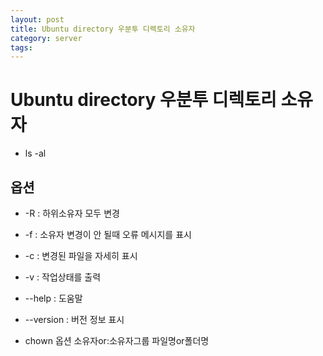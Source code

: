 ```yaml
---
layout: post
title: Ubuntu directory 우분투 디렉토리 소유자
category: server
tags: 
---
```


# Ubuntu directory 우분투 디렉토리 소유자
* ls -al

## 옵션
* -R  : 하위소유자 모두 변경
* -f : 소유자 변경이 안 될때 오류 메시지를 표시
* -c : 변경된 파일을 자세히 표시
* -v : 작업상태를 출력
* --help : 도움말
* --version : 버전 정보 표시

* chown 옵션 소유자or:소유자그룹 파일명or폴더명